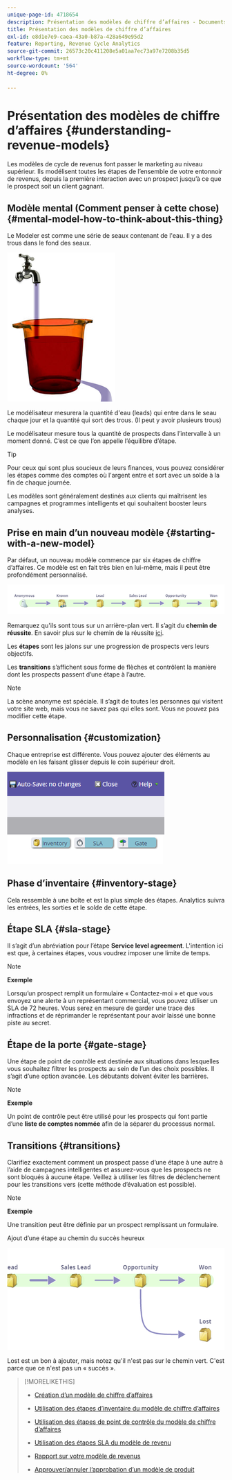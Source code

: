 ```yaml
---
unique-page-id: 4718654
description: Présentation des modèles de chiffre d’affaires - Documents Marketo - Documentation du produit
title: Présentation des modèles de chiffre d’affaires
exl-id: e8d1e7e9-caea-43a0-b87a-428a649e95d2
feature: Reporting, Revenue Cycle Analytics
source-git-commit: 26573c20c411208e5a01aa7ec73a97e7208b35d5
workflow-type: tm+mt
source-wordcount: '564'
ht-degree: 0%

---
```


# Présentation des modèles de chiffre d’affaires {#understanding-revenue-models}

Les modèles de cycle de revenus font passer le marketing au niveau supérieur. Ils modélisent toutes les étapes de l’ensemble de votre entonnoir de revenus, depuis la première interaction avec un prospect jusqu’à ce que le prospect soit un client gagnant.

## Modèle mental (Comment penser à cette chose) {#mental-model-how-to-think-about-this-thing}

Le Modeler est comme une série de seaux contenant de l&#39;eau. Il y a des trous dans le fond des seaux.

![](assets/image2015-6-12-10-3a14-3a4.png)

Le modélisateur mesurera la quantité d&#39;eau (leads) qui entre dans le seau chaque jour et la quantité qui sort des trous. (Il peut y avoir plusieurs trous)

Le modélisateur mesure tous la quantité de prospects dans l’intervalle à un moment donné. C’est ce que l’on appelle l’équilibre d’étape.

>[!TIP]
>
>Pour ceux qui sont plus soucieux de leurs finances, vous pouvez considérer les étapes comme des comptes où l&#39;argent entre et sort avec un solde à la fin de chaque journée.

Les modèles sont généralement destinés aux clients qui maîtrisent les campagnes et programmes intelligents et qui souhaitent booster leurs analyses.

## Prise en main d’un nouveau modèle {#starting-with-a-new-model}

Par défaut, un nouveau modèle commence par six étapes de chiffre d’affaires. Ce modèle est en fait très bien en lui-même, mais il peut être profondément personnalisé.

![](assets/image2015-6-12-9-3a43-3a11.png)

Remarquez qu&#39;ils sont tous sur un arrière-plan vert. Il s’agit du **chemin de réussite**. En savoir plus sur le chemin de la réussite [ici](/help/marketo/product-docs/reporting/revenue-cycle-analytics/revenue-cycle-models/understanding-revenue-model-success-path.md).

Les **étapes** sont les jalons sur une progression de prospects vers leurs objectifs.

Les **transitions** s’affichent sous forme de flèches et contrôlent la manière dont les prospects passent d’une étape à l’autre.

>[!NOTE]
>
>La scène anonyme est spéciale. Il s’agit de toutes les personnes qui visitent votre site web, mais vous ne savez pas qui elles sont. Vous ne pouvez pas modifier cette étape.

## Personnalisation {#customization}

Chaque entreprise est différente. Vous pouvez ajouter des éléments au modèle en les faisant glisser depuis le coin supérieur droit.

![](assets/image2015-6-12-9-3a45-3a36.png)

## Phase d’inventaire {#inventory-stage}

Cela ressemble à une boîte et est la plus simple des étapes. Analytics suivra les entrées, les sorties et le solde de cette étape.

## Étape SLA {#sla-stage}

Il s’agit d’un abréviation pour l’étape **Service level agreement**. L&#39;intention ici est que, à certaines étapes, vous voudrez imposer une limite de temps.

>[!NOTE]
>
>**Exemple**
>
>Lorsqu’un prospect remplit un formulaire « Contactez-moi » et que vous envoyez une alerte à un représentant commercial, vous pouvez utiliser un SLA de 72 heures. Vous serez en mesure de garder une trace des infractions et de réprimander le représentant pour avoir laissé une bonne piste au secret.

## Étape de la porte {#gate-stage}

Une étape de point de contrôle est destinée aux situations dans lesquelles vous souhaitez filtrer les prospects au sein de l’un des choix possibles. Il s’agit d’une option avancée. Les débutants doivent éviter les barrières.

>[!NOTE]
>
>**Exemple**
>
>Un point de contrôle peut être utilisé pour les prospects qui font partie d’une **liste de comptes nommée** afin de la séparer du processus normal.

## Transitions {#transitions}

Clarifiez exactement comment un prospect passe d’une étape à une autre à l’aide de campagnes intelligentes et assurez-vous que les prospects ne sont bloqués à aucune étape. Veillez à utiliser les filtres de déclenchement pour les transitions vers (cette méthode d’évaluation est possible).

>[!NOTE]
>
>**Exemple**
>
>Une transition peut être définie par un prospect remplissant un formulaire.

Ajout d’une étape au chemin du succès heureux

![](assets/image2015-6-12-10-3a10-3a26.png)

Lost est un bon à ajouter, mais notez qu&#39;il n&#39;est pas sur le chemin vert. C&#39;est parce que ce n&#39;est pas un « succès ».

>[!MORELIKETHIS]
>
>* [Création d’un modèle de chiffre d’affaires](/help/marketo/product-docs/reporting/revenue-cycle-analytics/revenue-cycle-models/create-a-new-revenue-model.md)
>
>* [Utilisation des étapes d’inventaire du modèle de chiffre d’affaires](/help/marketo/product-docs/reporting/revenue-cycle-analytics/revenue-cycle-models/using-revenue-model-inventory-stages.md)
>
>* [Utilisation des étapes de point de contrôle du modèle de chiffre d’affaires](/help/marketo/product-docs/reporting/revenue-cycle-analytics/revenue-cycle-models/using-revenue-model-gate-stages.md)
>
>* [Utilisation des étapes SLA du modèle de revenu](/help/marketo/product-docs/reporting/revenue-cycle-analytics/revenue-cycle-models/using-revenue-model-sla-stages.md)
>
>* [Rapport sur votre modèle de revenus](/help/marketo/product-docs/reporting/revenue-cycle-analytics/revenue-cycle-models/report-on-your-revenue-model.md)
>
>* [Approuver/annuler l’approbation d’un modèle de produit](/help/marketo/product-docs/reporting/revenue-cycle-analytics/revenue-cycle-models/approve-unapprove-a-revenue-model.md)
